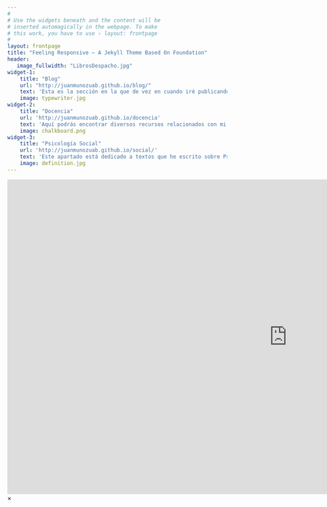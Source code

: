 ```yaml
---
#
# Use the widgets beneath and the content will be
# inserted automagically in the webpage. To make
# this work, you have to use › layout: frontpage
#
layout: frontpage
title: "Feeling Responsive – A Jekyll Theme Based On Foundation"
header:
   image_fullwidth: "LibrosDespacho.jpg"
widget-1:
    title: "Blog"
    url: "http://juanmunozuab.github.io/blog/"
    text: 'Esta es la sección en la que de vez en cuando iré publicando alguna idea, noticia, enlace a algún sitio interesante... No esperes que haya un número excesivo de actualizaciones ;-)'
    image: typewriter.jpg
widget-2:
    title: "Docencia"
    url: 'http://juanmunozuab.github.io/docencia'
    text: 'Aquí podrás encontrar diversos recursos relacionados con mi docencia'
    image: chalkboard.png
widget-3:
    title: "Psicología Social"
    url: 'http://juanmunozuab.github.io/social/'
    text: 'Este apartado está dedicado a textos que he escrito sobre Psicología social. No se trata de artículos "científicos", sino simplemente de temas que en algún momento me han interesado y que probablemente he utilizado como materiales docentes.'
    image: definition.jpg
---
```



<div id="videoModal" class="reveal-modal large" data-reveal="">
  <div class="flex-video widescreen vimeo" style="display: block;">
    <iframe width="1280" height="720" src="https://www.youtube.com/embed/3b5zCFSmVvU" frameborder="0" allowfullscreen></iframe>
  </div>
  <a class="close-reveal-modal">&#215;</a>
</div>
